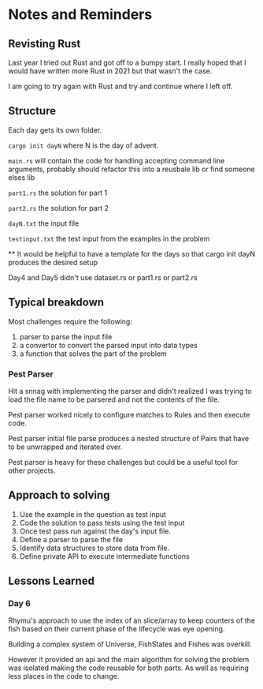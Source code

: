 # Notes and Reminders

## Revisting Rust

Last year I tried out Rust and got off to a bumpy start.
I really hoped that I would have written more Rust in 2021 but that wasn't the
case. 

I am going to try again with Rust and try and continue where I left off. 


## Structure

Each day gets its own folder.

`cargo init dayN` where N is the day of advent.

`main.rs` will contain the code for handling accepting command line arguments, probably should refactor this into a reusbale lib or find someone elses lib

`part1.rs` the solution for part 1

`part2.rs` the solution for part 2

`dayN.txt` the input file

`testinput.txt` the test input from the examples in the problem

** It would be helpful to have a template for the days so that cargo init dayN produces the desired setup

Day4 and Day5 didn't use dataset.rs or part1.rs or part2.rs

## Typical breakdown

Most challenges require the following:
1. parser to parse the input file
2. a convertor to convert the parsed input into data types
3. a function that solves the part of the problem



### Pest Parser

Hit a snnag with implementing the parser
and didn't realized I was trying to load the file name
to be parsered and not the contents of the file.

Pest parser worked nicely to configure matches to Rules and then execute code.

Pest parser initial file parse produces a nested structure of Pairs
that have to be unwrapped and iterated over.


Pest parser is heavy for these challenges but could be a useful tool for other projects.

## Approach to solving
1. Use the example in the question as test input
2. Code the solution to pass tests using the test input
3. Once test pass run against the day's input file.
4. Define a parser to parse the file
5. Identify data structures to store data from file.
6. Define private API to execute intermediate functions



## Lessons Learned


### Day 6

Rhymu's approach to use the index of an slice/array to keep counters of the fish based on their current
phase of the lifecycle was eye opening.

Building a complex system of Universe, FishStates and Fishes was overkill. 

However it provided an api and the main algorithm for solving the problem was isolated making the code reusable for both parts.
As well as requiring less places in the code to change.

